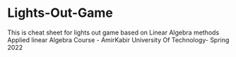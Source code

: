 # Lights-Out-Game
This is cheat sheet for lights out game based on Linear Algebra methods
Applied linear Algebra Course - AmirKabir University Of Technology- Spring 2022
